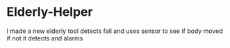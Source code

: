 # Elderly-Helper
I made a new elderly tool
detects fall
and uses sensor to see if body moved
if not it detects and alarms



